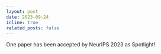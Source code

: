 ```yaml
---
layout: post
date: 2023-09-24
inline: true
related_posts: false
---
```


One paper has been accepted by NeurIPS 2023 as Spotlight!
